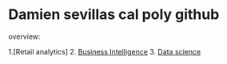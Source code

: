 # Damien sevillas cal poly github
overview: 

1.[Retail analytics]
2. [Business Intelligence](https://github.com/dsevilla519/Damiensevilla#:~:text=Damiens%20Copy%20of%20Project%205_6%2C%20warmup%203100%20ulta%20quartiles.ipynb%20%2D%20Colaboratory.pdf) 
3. [Data science](https://github.com/dsevilla519/Damiensevilla/tree/main#:~:text=annotated%2D%2528Michael%2520Reed%252C%2520Damien%2520Sevilla%2529%252003%2520oct%25203%252C%2520AL%2520store%2520sales%252C%2520per%2520merch%2520map%2520item.xlsx.pdf)
